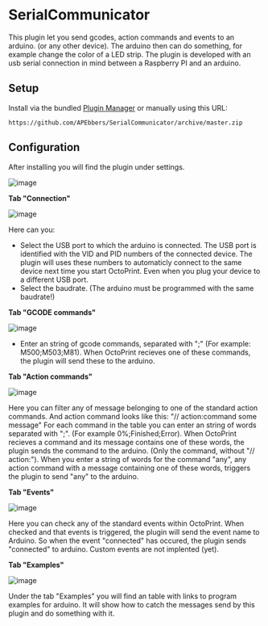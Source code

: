 # SerialCommunicator

This plugin let you send gcodes, action commands and events to an arduino. (or any other device). The arduino then can do something, for example change the color of a LED strip.
The plugin is developed with an usb serial connection in mind between a Raspberry PI and an arduino.


## Setup

Install via the bundled [Plugin Manager](https://docs.octoprint.org/en/master/bundledplugins/pluginmanager.html)
or manually using this URL:

    https://github.com/APEbbers/SerialCommunicator/archive/master.zip



## Configuration

After installing you will find the plugin under settings. 

![image](https://user-images.githubusercontent.com/10145631/149211063-4a215578-751f-4ce7-86d8-3f96cb8daa2b.png)


**Tab "Connection"**

![image](https://user-images.githubusercontent.com/10145631/149211146-05340218-3b55-437a-a883-88208128c27f.png)

Here can you:
- Select the USB port to which the arduino is connected. The USB port is identified with the VID and PID numbers of the connected device. 
  The plugin will uses these numbers to automaticly connect to the same device next time you start OctoPrint. Even when you plug your device to a different USB port.
- Select the baudrate. (The arduino must be programmed with the same baudrate!)


**Tab "GCODE commands"**

![image](https://user-images.githubusercontent.com/10145631/149211184-47827413-e2b9-450a-abeb-9bee31f2c993.png)

- Enter an string of gcode commands, separated with ";" (For example: M500;M503;M81). When OctoPrint recieves one of these commands, the plugin will send these to the arduino.


**Tab "Action commands"**

![image](https://user-images.githubusercontent.com/10145631/149213259-ee1d68e7-61dd-4ded-b248-976cba8bfed4.png)

Here you can filter any of message belonging to one of the standard action commands. And action command looks like this: "// action:command some message"
For each command in the table you can enter an string of words separated with ";". (For example 0%;Finished;Error). When OctoPrint recieves a command and its message contains one of these words, the plugin sends the command to the arduino. (Only the command, without "// action:").
When you enter a string of words for the command "any", any action command with a message containing one of these words, triggers the plugin to send "any" to the arduino.


**Tab "Events"**

![image](https://user-images.githubusercontent.com/10145631/149213314-c6467c32-e6d5-452c-a7e5-555fbff1bb57.png)

Here you can check any of the standard events within OctoPrint. When checked and that events is triggered, the plugin will send the event name to Arduino. So when the event "connected" has occured, the plugin sends "connected" to arduino. Custom events are not implented (yet).


**Tab "Examples"**

![image](https://user-images.githubusercontent.com/10145631/149213882-e08d4a90-f8a0-4971-9ac5-232862cc482b.png)

Under the tab "Examples" you will find an table with links to program examples for arduino. 
It will show how to catch the messages send by this plugin and do something with it.

